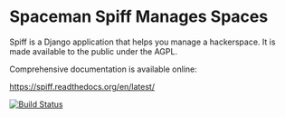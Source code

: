 # Spaceman Spiff Manages Spaces

Spiff is a Django application that helps you manage a hackerspace. It is made
available to the public under the AGPL.

Comprehensive documentation is available online:

https://spiff.readthedocs.org/en/latest/

[![Build Status](https://travis-ci.org/SYNHAK/spiff.png)](https://travis-ci.org/SYNHAK/spiff)
